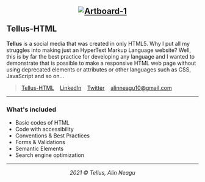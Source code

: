 ## <p align="center"><a href="https://alinneagu2004.github.io/Tellus-HTML/"><img src="https://i.ibb.co/G7b1LHz/Artboard-1.png" alt="Artboard-1" border="0"></a></p>Tellus-HTML

**Tellus** is a social media that was created in only HTML5. Why I put all my struggles into making just an HyperText Markup Language website? Well, this is by far the best practice for developing any language and I wanted to demonstrate that is possible to make a responsive HTML web page without using deprecated elements or attributes or other languages such as CSS, JavaScript and so on...

> <p><a href="https://alinneagu2004.github.io/Tellus-HTML/">Tellus-HTML</a>&nbsp;&nbsp;&nbsp;&nbsp;<a href="https://www.linkedin.com/in/alinneagu/">LinkedIn</a>&nbsp;&nbsp;&nbsp;&nbsp;<a href="https://twitter.com/AlinNeagu2004/">Twitter</a>&nbsp;&nbsp;&nbsp;&nbsp;<a href="mailto:alinneagu10@gmail.com?">alinneagu10@gmail.com</a></p>

---

### What's included

+ Basic codes of HTML
+ Code with accessibility
+ Conventions & Best Practices
+ Forms & Validations
+ Semantic Elements
+ Search engine optimization

---

<p align="center"><em>2021 &copy; Tellus, Alin Neagu</em></p>

